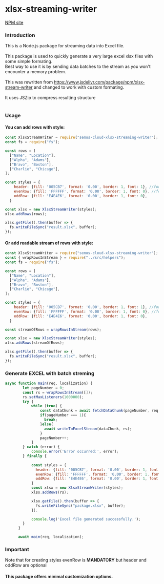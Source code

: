 # xlsx-streaming-writer
<a href="https://www.npmjs.com/package/semos-cloud-xlsx-streaming-writer">NPM site</a>
### Introduction
This is a Node.js package for streaming data into Excel file.
</br></br>
This package is used to quickly generate a very large excel xlsx files with some simple formating.
</br>
Best way to use it is by sending data batches to the stream as you won't encounter a memory problem.
</br></br>
This was rewritten from https://www.jsdelivr.com/package/npm/xlsx-stream-writer and changed to work with custom formating.
</br>
</br>
It uses JSZip to compress resulting structure
</br>
</br>
### Usage 
#### You can add rows with style:
```javascript
const XlsxStreamWriter = require("semos-cloud-xlsx-streaming-writer");
const fs = require("fs");

const rows = [
  ["Name", "Location"],
  ["Alpha", "Adams"],
  ["Bravo", "Boston"],
  ["Charlie", "Chicago"],
];

const styles = {
    header: {fill: '005CB7', format: '0.00', border: 1, font: 1}, //font: 1 - white, 13, calibri, bold
    evenRow: {fill: 'FFFFFF', format: '0.00', border: 1, font: 0}, //font: 0 - black, 10, calibri, normal
    oddRow: {fill: 'E4E4E6', format: '0.00', border: 1, font: 0},
  }

const xlsx = new XlsxStreamWriter(styles);
xlsx.addRows(rows);

xlsx.getFile().then(buffer => {
  fs.writeFileSync("result.xlsx", buffer);
});
```
#### Or add readable stream of rows with style:
```javascript
const XlsxStreamWriter = require("semos-cloud-xlsx-streaming-writer");
const { wrapRowsInStream } = require("../src/helpers");
const fs = require("fs");

const rows = [
  ["Name", "Location"],
  ["Alpha", "Adams"],
  ["Bravo", "Boston"],
  ["Charlie", "Chicago"],
];

const styles = {
    header: {fill: '005CB7', format: '0.00', border: 1, font: 1}, //font: 1 - white, 13, calibri, bold
    evenRow: {fill: 'FFFFFF', format: '0.00', border: 1, font: 0}, //font: 0 - black, 10, calibri, normal
    oddRow: {fill: 'E4E4E6', format: '0.00', border: 1, font: 0},
  }

const streamOfRows = wrapRowsInStream(rows);

const xlsx = new XlsxStreamWriter(styles);
xlsx.addRows(streamOfRows);

xlsx.getFile().then(buffer => {
  fs.writeFileSync("result.xlsx", buffer);
});
```
### Generate EXCEL with batch streming
```javascript
async function main(req, localization) {
        let pageNumber = 0;
        const rs = wrapRowsInStream([]);
        rs.setMaxListeners(1000000);
        try {
            while (true) {
                const dataChunk = await fetchDataChunk(pageNumber, req, localization);
                if(pageNumber === 1){
                  break;
                }else{
                  await writeToExcelStream(dataChunk, rs);
                }
                pageNumber++;
            }
        } catch (error) {
            console.error('Error occurred:', error);
        } finally {
          
            const styles = {
              header: {fill: '005CB7', format: '0.00', border: 1, font: 1}, //font: 1 - white, 13, calibri, bold
              evenRow: {fill: 'FFFFFF', format: '0.00', border: 1, font: 0}, //font: 0 - black, 10, calibri, normal
              oddRow: {fill: 'E4E4E6', format: '0.00', border: 1, font: 0},
            }
            const xlsx = new XlsxStreamWriter(styles);
            xlsx.addRows(rs);

            xlsx.getFile().then(buffer => {
              fs.writeFileSync("package.xlsx", buffer);
            });

            console.log('Excel file generated successfully.');
        }
      }

      await main(req, localization);
```
### Important
Note that for creating styles evenRow is <b>MANDATORY</b> but header and oddRow are optional</br>
#### This package offers minimal customization options.
</br>
